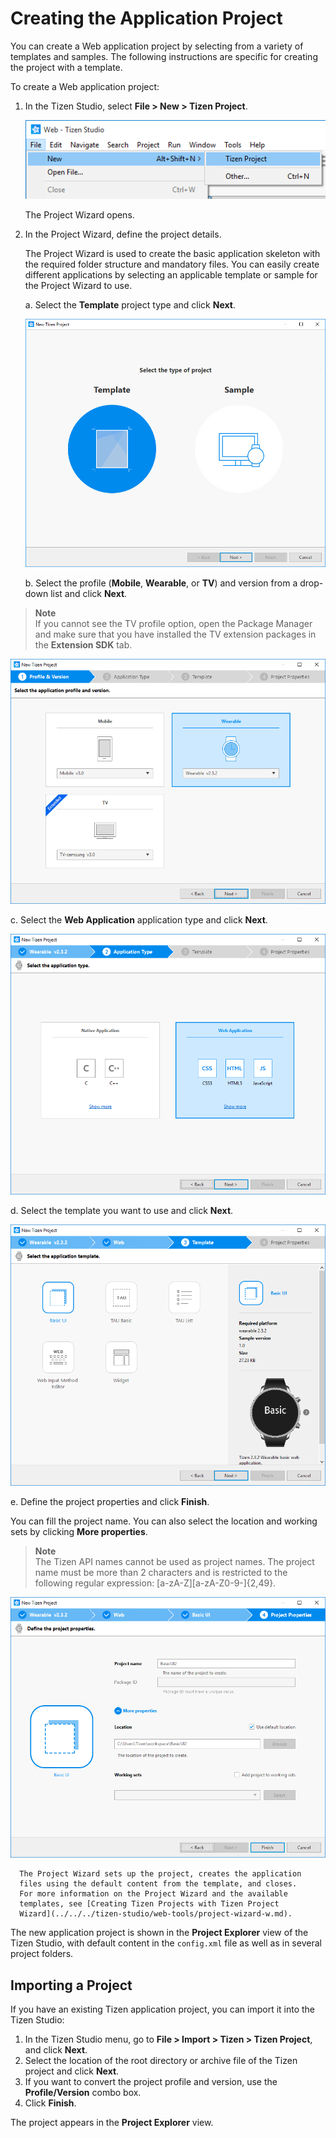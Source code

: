 
Creating the Application Project
================================

You can create a Web application project by selecting from a variety of
templates and samples. The following instructions are specific for
creating the project with a template.

To create a Web application project:

1.  In the Tizen Studio, select **File &gt; New &gt; Tizen Project**.

    ![Creating a new project](./media/create-project-1-w.png)

    The Project Wizard opens.

2.  In the Project Wizard, define the project details.

    The Project Wizard is used to create the basic application skeleton
    with the required folder structure and mandatory files. You can
    easily create different applications by selecting an applicable
    template or sample for the Project Wizard to use.

    a.  Select the **Template** project type and click **Next**.

      ![Selecting the project        type](./media/create-project-wizard-type.png)

    b.  Select the profile (**Mobile**, **Wearable**, or **TV**) and
      version from a drop-down list and click **Next**.



  >  **Note** <br>
  > If you cannot see the TV profile option, open the
        Package Manager and make sure that you have installed the TV
        extension packages in the **Extension SDK** tab.



  ![Selecting the profile and        version](./media/create-project-wizard-version-wearable.png)



  c.  Select the **Web Application** application type and click        **Next**.

  ![Selecting the application        type](./media/create-project-wizard-app-web-wearable.png)

  d.  Select the template you want to use and click **Next**.

  ![Selecting the        template](./media/create-project-wizard-template-ww.png)

  e.  Define the project properties and click **Finish**.

  You can fill the project name. You can also select the location
      and working sets by clicking **More properties**.



  >  **Note** <br>
  > The Tizen API names cannot be used as project names.
        The project name must be more than 2 characters and is
        restricted to the following regular
        expression: \[a-zA-Z\]\[a-zA-Z0-9-\]{2,49}.



  ![Defining        properties](./media/create-project-wizard-properties-ww.png)

      The Project Wizard sets up the project, creates the application
      files using the default content from the template, and closes.
      For more information on the Project Wizard and the available
      templates, see [Creating Tizen Projects with Tizen Project
      Wizard](../../../tizen-studio/web-tools/project-wizard-w.md).

The new application project is shown in the **Project Explorer** view of
the Tizen Studio, with default content in the `config.xml` file as well
as in several project folders.

Importing a Project <a name="import"></a>
-------------------

If you have an existing Tizen application project, you can import it
into the Tizen Studio:

1.  In the Tizen Studio menu, go to **File &gt; Import &gt; Tizen &gt;
    Tizen Project**, and click **Next**.
2.  Select the location of the root directory or archive file of the
    Tizen project and click **Next**.
3.  If you want to convert the project profile and version, use the
    **Profile/Version** combo box.
4.  Click **Finish**.

The project appears in the **Project Explorer** view.
